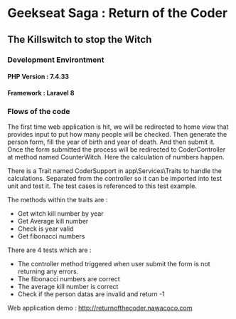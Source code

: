 # Geekseat Saga : Return of the Coder

## The Killswitch to stop the Witch
### Development Environtment
#### PHP Version : 7.4.33
#### Framework : Laravel 8

### Flows of the code
The first time web application is hit, we will be redirected to home view that provides input to put how many people will be checked. Then generate the person form, fill the year of birth and year of death. And then submit it.
Once the form submitted the process will be redirected to CoderController at method named CounterWitch. Here the calculation of numbers happen.

There is a Trait named CoderSupport in app\Services\Traits to handle the calculations. Separated from the controller so it can be imported into test unit and test it. The test cases is referenced to this test example.

The methods within the traits are :
- Get witch kill number by year
- Get Average kill number
- Check is year valid
- Get fibonacci numbers

There are 4 tests which are :
- The controller method triggered when user submit the form is not returning any errors.
- The fibonacci numbers are correct
- The average kill number is correct
- Check if the person datas are invalid and return -1

Web application demo : http://returnofthecoder.nawacoco.com
